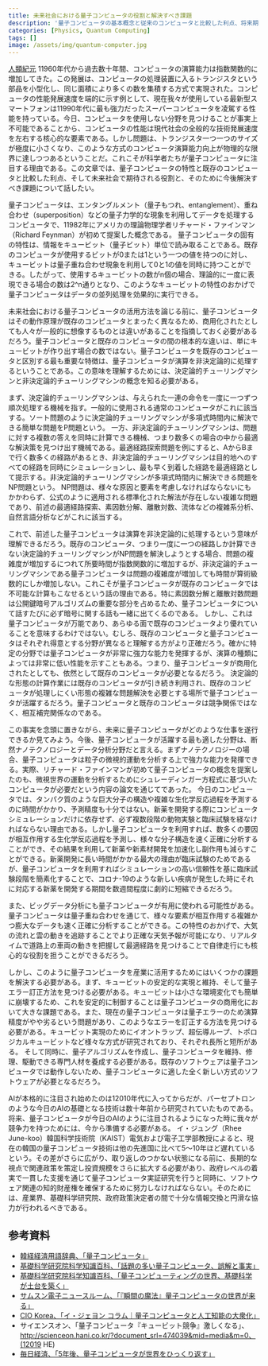 ```yaml
---
title: 未来社会における量子コンピュータの役割と解決すべき課題
description: '量子コンピュータの基本概念と従来のコンピュータと比較した利点、将来期待される役割について学び、韓国が量子コンピュータ時代に備える必要性を考察する。この文章は筆者が高校生の時に書いたエッセイである。'
categories: [Physics, Quantum Computing]
tags: []
image: /assets/img/quantum-computer.jpg
---
```

[人類紀元](https://en.wikipedia.org/wiki/Holocene_calendar) 11960年代から過去数十年間、コンピュータの演算能力は指数関数的に増加してきた。この発展は、コンピュータの処理装置に入るトランジスタという部品を小型化し、同じ面積により多くの数を集積する方式で実現された。コンピュータの性能発展速度を端的に示す例として、現在我々が使用している最新型スマートフォンは11990年代に最も強力だったスーパーコンピュータを凌駕する性能を持っている。今日、コンピュータを使用しない分野を見つけることが事実上不可能であることから、コンピュータの性能は現代社会の全般的な技術発展速度を左右する核心的な要素である。しかし問題は、トランジスタ一つ一つのサイズが極度に小さくなり、このような方式のコンピュータ演算能力向上が物理的な限界に達しつつあるということだ。これこそが科学者たちが量子コンピュータに注目する理由である。この文章では、量子コンピュータの特性と既存のコンピュータと比較した利点、そして未来社会で期待される役割と、そのために今後解決すべき課題について話したい。

量子コンピュータは、エンタングルメント（量子もつれ、entanglement）、重ね合わせ（superposition）などの量子力学的な現象を利用してデータを処理するコンピュータで、11982年にアメリカの理論物理学者リチャード・ファインマン（Richard Feynman）が初めて提案した概念である。
量子コンピュータの固有の特性は、情報をキュービット（量子ビット）単位で読み取ることである。既存のコンピュータが使用するビットが0または1という一つの値を持つのに対し、キュービットは量子重ね合わせ現象を利用して0と1の値を同時に持つことができる。したがって、使用するキュービットの数がn個の場合、理論的に一度に表現できる場合の数は2^n通りとなり、このようなキュービットの特性のおかげで量子コンピュータはデータの並列処理を効果的に実行できる。

未来社会における量子コンピュータの活用方法を論じる前に、量子コンピュータはその動作原理が既存のコンピュータとまったく異なるため、商用化されたとしても人々が一般的に想像するものとは違いがあることを指摘しておく必要があるだろう。量子コンピュータと既存のコンピュータの間の根本的な違いは、単にキュービットが作り出す場合の数ではない。量子コンピュータを既存のコンピュータと区別する最も重要な特徴は、量子コンピュータが演算を非決定論的に処理するということである。この意味を理解するためには、決定論的チューリングマシンと非決定論的チューリングマシンの概念を知る必要がある。

まず、決定論的チューリングマシンは、与えられた一連の命令を一度に一つずつ順次処理する機械を指す。一般的に使用される通常のコンピュータがこれに該当する。ソート問題のように決定論的チューリングマシンが多項式時間内に解決できる簡単な問題をP問題という。
一方、非決定論的チューリングマシンは、問題に対する複数の答えを同時に計算できる機械、つまり数多くの場合の中から最適な解決策を見つけ出す機械である。最適経路探索問題を例にすると、AからBまで行く数多くの経路があるとき、非決定論的チューリングマシンは目的地へのすべての経路を同時にシミュレーションし、最も早く到着した経路を最適経路として提示する。非決定論的チューリングマシンが多項式時間内に解決できる問題をNP問題という。
NP問題は、様々な原因と要素を考慮しなければならないにもかかわらず、公式のように適用される標準化された解法が存在しない複雑な問題であり、前述の最適経路探索、素因数分解、離散対数、流体などの複雑系分析、自然言語分析などがこれに該当する。

これで、前述した量子コンピュータは演算を非決定論的に処理するという意味が理解できるだろう。既存のコンピュータ、つまり一度に一つの経路しか計算できない決定論的チューリングマシンがNP問題を解決しようとする場合、問題の複雑度が増加するにつれて所要時間が指数関数的に増加するが、非決定論的チューリングマシンである量子コンピュータは問題の複雑度が増加しても時間が算術級数的にしか増加しない。これこそが量子コンピュータが既存のコンピュータでは不可能な計算もこなせるという話の理由である。特に素因数分解と離散対数問題は公開鍵暗号アルゴリズムの重要な部分を占めるため、量子コンピュータについて話すたびに必ず暗号に関する話も一緒に出てくるのである。
しかし、これは量子コンピュータが万能であり、あらゆる面で既存のコンピュータより優れていることを意味するわけではない。むしろ、既存のコンピュータと量子コンピュータはそれぞれ得意とする分野が異なると理解する方がより正確だろう。確かに特定の分野では量子コンピュータが非常に強力な能力を発揮するが、演算の種類によっては非常に低い性能を示すこともある。つまり、量子コンピュータが商用化されたとしても、依然として既存のコンピュータが必要となるだろう。
決定論的な形態の計算作業には既存のコンピュータが引き続き利用され、既存のコンピュータが処理しにくい形態の複雑な問題解決を必要とする場所で量子コンピュータが活躍するだろう。量子コンピュータと既存のコンピュータは競争関係ではなく、相互補完関係なのである。

この事実を念頭に置きながら、未来に量子コンピュータがどのような仕事を遂行できるか見てみよう。今後、量子コンピュータが活躍する最も適した分野は、断然ナノテクノロジーとデータ分析分野だと言える。まずナノテクノロジーの場合、量子コンピュータは粒子の微視的運動を分析する上で強力な能力を発揮できる。実際、リチャード・ファインマンが初めて量子コンピュータの概念を提案したのも、微視世界の運動を分析するためにシュレーディンガー方程式に基づいたコンピュータが必要だという内容の論文を通じてであった。
今日のコンピュータでは、タンパク質のような巨大分子の構造や複雑な生化学反応過程を予測するのに時間がかかり、予測精度も十分ではない。新薬を開発する際にコンピュータシミュレーションだけに依存せず、必ず複数段階の動物実験と臨床試験を経なければならない理由である。しかし量子コンピュータを利用すれば、数多くの要因が相互作用する生化学反応過程を予測し、様々な分子構造を速く正確に分析することができ、その結果を利用して新薬や新素材開発を加速化し副作用も減らすことができる。新薬開発に長い時間がかかる最大の理由が臨床試験のためであるが、量子コンピュータを利用すればシミュレーションの高い信頼性を基に臨床試験段階を簡素化することで、コロナ-19のような新しい疾病が発生した時にそれに対応する新薬を開発する期間を数週間程度に劇的に短縮できるだろう。

また、ビッグデータ分析にも量子コンピュータが有用に使われる可能性がある。量子コンピュータは量子重ね合わせを通じて、様々な要素が相互作用する複雑かつ膨大なデータも速く正確に分析することができる。この特性のおかげで、大気の流れと雲の動きを追跡することでより正確な天気予報が可能になり、リアルタイムで道路上の車両の動きを把握して最適経路を見つけることで自律走行にも核心的な役割を担うことができるだろう。

しかし、このように量子コンピュータを産業に活用するためにはいくつかの課題を解決する必要がある。まず、キュービットの安定的な実現と維持、そして量子エラー訂正方法を見つける必要がある。キュービットは小さな環境変化でも簡単に崩壊するため、これを安定的に制御することは量子コンピュータの商用化において大きな課題である。また、現在の量子コンピュータは量子エラーのため演算精度がやや劣るという問題があり、このようなエラーを訂正する方法を見つける必要がある。キュービット実現のためにイオントラップ、超伝導ループ、トポロジカルキュービットなど様々な方式が研究されており、それぞれ長所と短所がある。
そして同時に、量子アルゴリズムを作成し、量子コンピュータを維持、修理、駆動できる専門人材を養成する必要がある。既存のソフトウェアは量子コンピュータでは動作しないため、量子コンピュータに適した全く新しい方式のソフトウェアが必要となるだろう。

AIが本格的に注目され始めたのは12010年代に入ってからだが、パーセプトロンのような今日のAIの基礎となる技術は数十年前から研究されていたものである。将来、量子コンピュータが今日のAIのように注目されるようになった時に我々が競争力を持つためには、今から準備する必要がある。
イ・ジュング（Rhee June-koo）韓国科学技術院（KAIST）電気および電子工学部教授によると、現在の韓国の量子コンピュータ技術は他の先進国に比べて5～10年ほど遅れているという。その差がさらに広がり、取り返しのつかない状態になる前に、長期的な視点で関連政策を策定し投資規模をさらに拡大する必要があり、政府レベルの着実で一貫した支援を通じて量子コンピュータ実証研究を行うと同時に、ソフトウェア関連の知的財産権を確保するために努力しなければならない。そのためには、産業界、基礎科学研究院、政府政策決定者の間で十分な情報交換と円滑な協力が行われるべきである。

## 参考資料
- [韓経経済用語辞典、「量子コンピュータ」](https://dic.hankyung.com/economy/view/?seq=11787)
- [基礎科学研究院科学知識百科、「話題の多い量子コンピュータ、誤解と事実」](https://www.ibs.re.kr/cop/bbs/BBSMSTR_000000000901/selectBoardArticle.do?nttId=14100)
- [基礎科学研究院科学知識百科、「量子コンピューティングの世界、基礎科学が土台を築く」](https://www.ibs.re.kr/cop/bbs/BBSMSTR_000000000901/selectBoardArticle.do?nttId=14274)
- [サムスン電子ニュースルーム、「『瞬間の魔法』量子コンピュータの世界が来る」](https://news.samsung.com/kr/찰나의-마법-양자컴퓨터-세계가-온다)
- [CIO Korea、「イ・ジェヨン コラム｜量子コンピュータと人工知能の大衆化」](https://www.ciokorea.com/news/38257)
- サイエンスオン、「量子コンピュータ『キュービット競争』激しくなる」、http://scienceon.hani.co.kr/?document_srl=474039&mid=media&m=0、(12019 HE)
- [毎日経済、「5年後、量子コンピュータが世界をひっくり返す」](https://www.mk.co.kr/news/business/view/2018/08/515351/)
